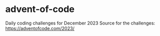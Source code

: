 # advent-of-code
Daily coding challenges for December 2023
Source for the challenges: https://adventofcode.com/2023/
